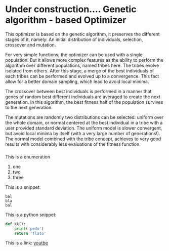 Under construction....
Genetic algorithm - based Optimizer 
==================================

This optimizer is based on the genetic algorithm, it preserves the different stages of it, namely: An initial distribution of individuals, selection, crossover and mutation.

For very simple functions, the optimizer can be used with a single population. But it allows more complex features as the ability to perform the algorithm over different populations, named tribes here. The tribes evolve isolated from others. After this stage, a merge of the best individuals of each tribes can be performed and evolved up to a convergence. This fact allow for a better domain sampling, which lead to avoid local minima.

The crossover between best individuals is performed in a manner that genes of random best different individuals are averaged to create the next generation. In this algorithm, the best fitness half of the population survives to the next generation.

The mutations are randomly two distributions can be selected: uniform over the whole domain, or normal centered at the best individual in a tribe with a user provided standard deviation. The uniform model is slower convergent, but avoid local minima by itself (with a very large number of generations!). The normal model combined with the tribe concept, achieves to very good results with considerably less evaluations of the fitness function. 

###
This is a enumeration
1. one
1. two
1. three 


This is a snippet: 
``` bla
bal
bla
bal 
```

This is a python snippet: 
```python 
def kk(): 
	print('pedo')
	return 'flato'
```
This is a link: 
[youtbe](www.youtube.com)
###

